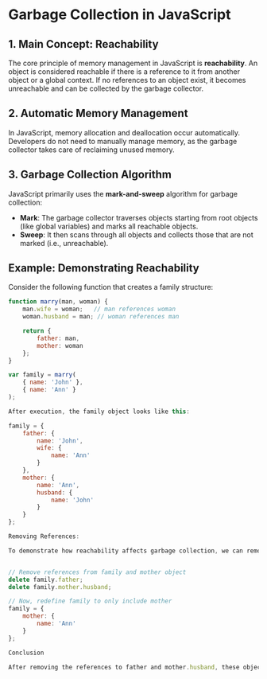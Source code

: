 # Garbage Collection in JavaScript

## 1. Main Concept: Reachability
The core principle of memory management in JavaScript is **reachability**. An object is considered reachable if there is a reference to it from another object or a global context. If no references to an object exist, it becomes unreachable and can be collected by the garbage collector.

## 2. Automatic Memory Management
In JavaScript, memory allocation and deallocation occur automatically. Developers do not need to manually manage memory, as the garbage collector takes care of reclaiming unused memory.

## 3. Garbage Collection Algorithm
JavaScript primarily uses the **mark-and-sweep** algorithm for garbage collection:
- **Mark**: The garbage collector traverses objects starting from root objects (like global variables) and marks all reachable objects.
- **Sweep**: It then scans through all objects and collects those that are not marked (i.e., unreachable).

## Example: Demonstrating Reachability

Consider the following function that creates a family structure:

```javascript
function marry(man, woman) {
    man.wife = woman;   // man references woman
    woman.husband = man; // woman references man

    return {
        father: man,
        mother: woman
    };
}

var family = marry(
    { name: 'John' }, 
    { name: 'Ann' }
);

After execution, the family object looks like this:

family = {
    father: {
        name: 'John',
        wife: {
            name: 'Ann'
        }
    },
    mother: {
        name: 'Ann',
        husband: {
            name: 'John'
        }
    }
};

Removing References:

To demonstrate how reachability affects garbage collection, we can remove references to the father and husband:


// Remove references from family and mother object
delete family.father;
delete family.mother.husband;

// Now, redefine family to only include mother
family = {
    mother: {
        name: 'Ann'
    }
};

Conclusion

After removing the references to father and mother.husband, these objects are now unreachable. As a result, they become eligible for garbage collection. The garbage collector will eventually reclaim the memory used by these unreachable objects, keeping the memory usage efficient.
